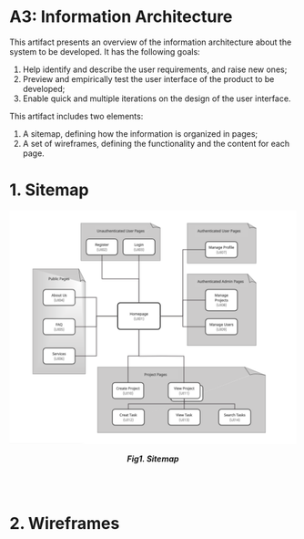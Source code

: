 # A3: Information Architecture

This artifact presents an overview of the information architecture about the system to be developed. It has the following goals:

 1. Help identify and describe the user requirements, and raise new ones;
 2. Preview and empirically test the user interface of the product to be developed;
 3. Enable quick and multiple iterations on the design of the user interface.

This artifact includes two elements:

 1. A sitemap, defining how the information is organized in pages;
 2. A set of wireframes, defining the functionality and the content for each page.

# 1. Sitemap

<p align="center" justify="center">
  <img src="images/sitemap.png"/>
</p>
<p align="center" justify="center">
  <b><i>Fig1. Sitemap</i></b>
</p>
<br>
<br />

# 2. Wireframes
